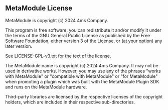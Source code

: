 ## MetaModule License

MetaModule is copyright (c) 2024 4ms Company.

This program is free software: you can redistribute it and/or modify it under
the terms of the GNU General Public License as published by the Free Software
Foundation, either version 3 of the License, or (at your option) any later
version.

See LICENSE-GPL-v3.txt for the text of the license.

The MetaModule name is copyright (c) 2024 4ms Company. It may not be used in
derivative works. However, you may use any of the phrases "works with
MetaModule" or "compatible with MetaModule" or "for MetaModule" when promoting
a plugin which was built with the MetaModule Plugin SDK and runs on the
MetaModule hardware.

Third-party libraries are licensed by the respective licenses of the copyright
holders, which are included in their respective sub-directories.

